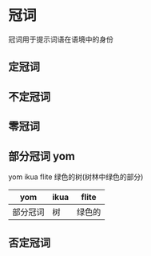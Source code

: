# 冠词

冠词用于提示词语在语境中的身份

## 定冠词 

## 不定冠词

## 零冠词

## 部分冠词 yom

yom ikua flite 绿色的树(树林中绿色的部分)

|yom|ikua|flite|
|---|---|---|
|部分冠词|树|绿色的|


## 否定冠词


